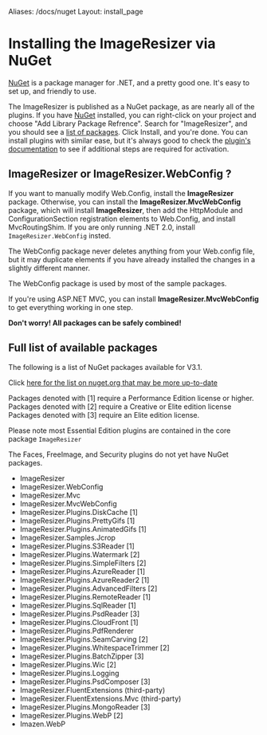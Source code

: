 Aliases: /docs/nuget
Layout: install_page


# Installing the ImageResizer via NuGet

[NuGet](http://nuget.org) is a package manager for .NET, and a pretty good one. It's easy to set up, and friendly to use.

The ImageResizer is published as a NuGet package, as are nearly all of the plugins. If you have [NuGet](http://nuget.org) installed, you can right-click on your project and choose "Add Library Package Refrence". Search for "ImageResizer", and you should see a [list of packages](http://www.nuget.org/List/Search?searchTerm=author%3A%20Nathanael%20Jones). Click Install, and you're done. You can install plugins with similar ease, but it's always good to check the [plugin's documentation](/plugins) to see if additional steps are required for activation.

## ImageResizer or ImageResizer.WebConfig ?

If you want to manually modify Web.Config, install the **ImageResizer** package. Otherwise, you can install the **ImageResizer.MvcWebConfig** package, which will install **ImageResizer**, then add the HttpModule and ConfigurationSection registration elements to Web.Config, and install MvcRoutingShim. If you are only running .NET 2.0, install `ImageResizer.WebConfig` insted.

The WebConfig package never deletes anything from your Web.config file, but it may duplicate elements if you have already installed the changes in a slightly different manner.

The WebConfig package is used by most of the sample packages.

If you're using ASP.NET MVC, you can install **ImageResizer.MvcWebConfig** to get everything working in one step. 

**Don't worry! All packages can be safely combined!** 


## Full list of available packages

The following is a list of NuGet packages available for V3.1. 

Click [here for the list on nuget.org that may be more up-to-date](http://www.nuget.org/List/Search?searchTerm=author%3A%20Nathanael%20Jones)

Packages denoted with [1] require a Performance Edition license or higher.
Packages denoted with [2] require a Creative or Elite edition license
Packages denoted with [3] require an Elite edition license.

Please note most Essential Edition plugins are contained in the core package `ImageResizer`

The Faces, FreeImage, and Security plugins do not yet have NuGet packages.

* ImageResizer
* ImageResizer.WebConfig
* ImageResizer.Mvc
* ImageResizer.MvcWebConfig
* ImageResizer.Plugins.DiskCache [1]
* ImageResizer.Plugins.PrettyGifs [1]
* ImageResizer.Plugins.AnimatedGifs [1]
* ImageResizer.Samples.Jcrop
* ImageResizer.Plugins.S3Reader [1]
* ImageResizer.Plugins.Watermark [2]
* ImageResizer.Plugins.SimpleFilters [2]
* ImageResizer.Plugins.AzureReader [1]
* ImageResizer.Plugins.AzureReader2 [1]
* ImageResizer.Plugins.AdvancedFilters [2]
* ImageResizer.Plugins.RemoteReader [1]
* ImageResizer.Plugins.SqlReader [1]
* ImageResizer.Plugins.PsdReader [3]
* ImageResizer.Plugins.CloudFront [1]
* ImageResizer.Plugins.PdfRenderer
* ImageResizer.Plugins.SeamCarving [2]
* ImageResizer.Plugins.WhitespaceTrimmer [2]
* ImageResizer.Plugins.BatchZipper [3]
* ImageResizer.Plugins.Wic [2]
* ImageResizer.Plugins.Logging
* ImageResizer.Plugins.PsdComposer [3]
* ImageResizer.FluentExtensions (third-party)
* ImageResizer.FluentExtensions.Mvc (third-party)
* ImageResizer.Plugins.MongoReader [3]
* ImageResizer.Plugins.WebP [2]
* Imazen.WebP